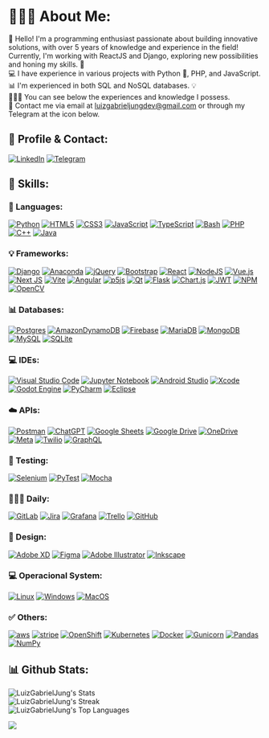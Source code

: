 # 🧑🏻‍💻 About Me:

👋 Hello! I'm a programming enthusiast passionate about building innovative solutions, with over 5 years of knowledge and experience in the field! Currently, I'm working with ReactJS and Django, exploring new possibilities and honing my skills. 🚀  
💻 I have experience in various projects with Python 🐍, PHP, and JavaScript.  
📊 I'm experienced in both SQL and NoSQL databases. 💡  
👨🏻‍💻 You can see below the experiences and knowledge I possess.  
📧 Contact me via email at luizgabrieljungdev@gmail.com or through my Telegram at the icon below.

## 👤 Profile & Contact:

[![LinkedIn](https://img.shields.io/badge/LinkedIn-0077B5?style=for-the-badge&logo=linkedin&logoColor=white)](https://www.linkedin.com/in/luizgabrieljung/)
[![Telegram](https://img.shields.io/badge/Telegram-2CA5E0?style=for-the-badge&logo=telegram&logoColor=white)](https://t.me/luizgabrieljungdev/)


## 🧠 Skills:

### 🐍 Languages:

[![Python](https://img.shields.io/badge/python-3670A0?style=for-the-badge&logo=python&logoColor=ffdd54)](#)
[![HTML5](https://img.shields.io/badge/html5-%23E34F26.svg?style=for-the-badge&logo=html5&logoColor=white)](#)
[![CSS3](https://img.shields.io/badge/css3-%231572B6.svg?style=for-the-badge&logo=css3&logoColor=white)](#)
[![JavaScript](https://img.shields.io/badge/javascript-%23323330.svg?style=for-the-badge&logo=javascript&logoColor=%23F7DF1E)](#)
[![TypeScript](https://img.shields.io/badge/typescript-%23007ACC.svg?style=for-the-badge&logo=typescript&logoColor=white)](#)
[![Bash](https://img.shields.io/badge/bash-%234EAA25.svg?style=for-the-badge&logo=gnubash&logoColor=white)](#)
[![PHP](https://img.shields.io/badge/php-%23777BB4.svg?style=for-the-badge&logo=php&logoColor=white)](#)
[![C++](https://img.shields.io/badge/c++-%2300599C.svg?style=for-the-badge&logo=c%2B%2B&logoColor=white)](#)
[![Java](https://img.shields.io/badge/java-%23ED8B00.svg?style=for-the-badge&logo=openjdk&logoColor=white)](#)

### 💡 Frameworks:

[![Django](https://img.shields.io/badge/django-%23092E20.svg?style=for-the-badge&logo=django&logoColor=white)](#)
[![Anaconda](https://img.shields.io/badge/Anaconda-%2344A833.svg?style=for-the-badge&logo=anaconda&logoColor=white)](#)
[![jQuery](https://img.shields.io/badge/jquery-%230769AD.svg?style=for-the-badge&logo=jquery&logoColor=white)](#)
[![Bootstrap](https://img.shields.io/badge/bootstrap-%238511FA.svg?style=for-the-badge&logo=bootstrap&logoColor=white)](#)
[![React](https://img.shields.io/badge/react-%2320232a.svg?style=for-the-badge&logo=react&logoColor=%2361DAFB)](#)
[![NodeJS](https://img.shields.io/badge/node.js-6DA55F?style=for-the-badge&logo=node.js&logoColor=white)](#)
[![Vue.js](https://img.shields.io/badge/vuejs-%2335495e.svg?style=for-the-badge&logo=vuedotjs&logoColor=%234FC08D)](#)
[![Next JS](https://img.shields.io/badge/Next-black?style=for-the-badge&logo=next.js&logoColor=white)](#)
[![Vite](https://img.shields.io/badge/vite-%23646CFF.svg?style=for-the-badge&logo=vite&logoColor=white)](#)
[![Angular](https://img.shields.io/badge/angular-%23DD0031.svg?style=for-the-badge&logo=angular&logoColor=white)](#)
[![p5js](https://img.shields.io/badge/p5.js-ED225D?style=for-the-badge&logo=p5.js&logoColor=FFFFFF)](#)
[![Qt](https://img.shields.io/badge/Qt-%23217346.svg?style=for-the-badge&logo=Qt&logoColor=white)](#)
[![Flask](https://img.shields.io/badge/flask-%23000.svg?style=for-the-badge&logo=flask&logoColor=white)](#)
[![Chart.js](https://img.shields.io/badge/chart.js-F5788D.svg?style=for-the-badge&logo=chart.js&logoColor=white)](#)
[![JWT](https://img.shields.io/badge/JWT-black?style=for-the-badge&logo=JSON%20web%20tokens)](#)
[![NPM](https://img.shields.io/badge/NPM-%23CB3837.svg?style=for-the-badge&logo=npm&logoColor=white)](#)
[![OpenCV](https://img.shields.io/badge/opencv-%23white.svg?style=for-the-badge&logo=opencv&logoColor=white)](#)

### 📊 Databases:

[![Postgres](https://img.shields.io/badge/PostgreSQL-316192?style=for-the-badge&logo=postgresql&logoColor=white)](#)
[![AmazonDynamoDB](https://img.shields.io/badge/Amazon%20DynamoDB-4053D6?style=for-the-badge&logo=Amazon%20DynamoDB&logoColor=white)](#)
[![Firebase](https://img.shields.io/badge/firebase-a08021?style=for-the-badge&logo=firebase&logoColor=ffcd34)](#)
[![MariaDB](https://img.shields.io/badge/MariaDB-003545?style=for-the-badge&logo=mariadb&logoColor=white)](#)
[![MongoDB](https://img.shields.io/badge/MongoDB-%234ea94b.svg?style=for-the-badge&logo=mongodb&logoColor=white)](#)
[![MySQL](https://img.shields.io/badge/mysql-4479A1.svg?style=for-the-badge&logo=mysql&logoColor=white)](#)
[![SQLite](https://img.shields.io/badge/sqlite-%2307405e.svg?style=for-the-badge&logo=sqlite&logoColor=white)](#)

### 💻 IDEs:

[![Visual Studio Code](https://img.shields.io/badge/Visual%20Studio%20Code-0078d7.svg?style=for-the-badge&logo=visual-studio-code&logoColor=white)](#)
[![Jupyter Notebook](https://img.shields.io/badge/jupyter-%23FA0F00.svg?style=for-the-badge&logo=jupyter&logoColor=white)](#)
[![Android Studio](https://img.shields.io/badge/android%20studio-346ac1?style=for-the-badge&logo=android%20studio&logoColor=white)](#)
[![Xcode](https://img.shields.io/badge/Xcode-007ACC?style=for-the-badge&logo=Xcode&logoColor=white)](#)
[![Godot Engine](https://img.shields.io/badge/GODOT-%23FFFFFF.svg?style=for-the-badge&logo=godot-engine)](#)
[![PyCharm](https://img.shields.io/badge/pycharm-143?style=for-the-badge&logo=pycharm&logoColor=black&color=black&labelColor=green)](#)
[![Eclipse](https://img.shields.io/badge/Eclipse-FE7A16.svg?style=for-the-badge&logo=Eclipse&logoColor=white)](#)

### ☁️ APIs:

[![Postman](https://img.shields.io/badge/Postman-FF6C37?style=for-the-badge&logo=postman&logoColor=white)](#)
[![ChatGPT](https://img.shields.io/badge/chatGPT-74aa9c?style=for-the-badge&logo=openai&logoColor=white)](#)
[![Google Sheets](https://img.shields.io/badge/Google%20Sheets-34A853?style=for-the-badge&logo=google-sheets&logoColor=white)](#)
[![Google Drive](https://img.shields.io/badge/Google%20Drive-4285F4?style=for-the-badge&logo=googledrive&logoColor=white)](#)
[![OneDrive](https://img.shields.io/badge/OneDrive-0078D4.svg?style=for-the-badge&logo=microsoftonedrive&logoColor=white)](#)
[![Meta](https://img.shields.io/badge/Meta-%230467DF.svg?style=for-the-badge&logo=Meta&logoColor=white)](#)
[![Twilio](https://img.shields.io/badge/Twilio-F22F46?style=for-the-badge&logo=Twilio%20logoColor=white)](#)
[![GraphQL](https://img.shields.io/badge/-GraphQL-E10098?style=for-the-badge&logo=graphql&logoColor=white)](#)

### 🤖 Testing:

[![Selenium](https://img.shields.io/badge/-selenium-%43B02A?style=for-the-badge&logo=selenium&logoColor=white)](#)
[![PyTest](https://img.shields.io/badge/pytest-%230A9EDC?style=for-the-badge&logo=pytest&logoColor=white)](#)
[![Mocha](https://img.shields.io/badge/-mocha-%238D6748?style=for-the-badge&logo=mocha&logoColor=white)](#)

### 🧑🏻‍💻 Daily:

[![GitLab](https://img.shields.io/badge/gitlab-%23181717.svg?style=for-the-badge&logo=gitlab&logoColor=white)](#)
[![Jira](https://img.shields.io/badge/jira-%230A0FFF.svg?style=for-the-badge&logo=jira&logoColor=white)](#)
[![Grafana](https://img.shields.io/badge/grafana-%23F46800.svg?style=for-the-badge&logo=grafana&logoColor=white)](#)
[![Trello](https://img.shields.io/badge/Trello-%23026AA7.svg?style=for-the-badge&logo=Trello&logoColor=white)](#)
[![GitHub](https://img.shields.io/badge/github-%23121011.svg?style=for-the-badge&logo=github&logoColor=white)](#)

### 🎨 Design:

[![Adobe XD](https://img.shields.io/badge/Adobe%20XD-470137?style=for-the-badge&logo=Adobe%20XD&logoColor=#FF61F6)](#)
[![Figma](https://img.shields.io/badge/figma-%23F24E1E.svg?style=for-the-badge&logo=figma&logoColor=white)](#)
[![Adobe Illustrator](https://img.shields.io/badge/adobe%20illustrator-%23FF9A00.svg?style=for-the-badge&logo=adobe%20illustrator&logoColor=white)](#)
[![Inkscape](https://img.shields.io/badge/Inkscape-e0e0e0?style=for-the-badge&logo=inkscape&logoColor=080A13)](#)

### 💻 Operacional System:

[![Linux](https://img.shields.io/badge/Linux-FCC624?style=for-the-badge&logo=linux&logoColor=black)](#)
[![Windows](https://img.shields.io/badge/Windows-0078D6?style=for-the-badge&logo=windows&logoColor=white)](#)
[![MacOS](https://img.shields.io/badge/mac%20os-000000?style=for-the-badge&logo=apple&logoColor=white)](#)

### ✅ Others:

[![aws](https://img.shields.io/badge/Amazon_AWS-FF9900?style=for-the-badge&logo=amazonaws&logoColor=white)](#)
[![stripe](https://img.shields.io/badge/Stripe-626CD9?style=for-the-badge&logo=Stripe&logoColor=white)](#)
[![OpenShift](https://img.shields.io/badge/OpenShift-%23EE0000.svg?style=for-the-badge&logo=redhatopenshift&logoColor=white)](#)
[![Kubernetes](https://img.shields.io/badge/kubernetes-%23326ce5.svg?style=for-the-badge&logo=kubernetes&logoColor=white)](#)
[![Docker](https://img.shields.io/badge/docker-%230db7ed.svg?style=for-the-badge&logo=docker&logoColor=white)](#)
[![Gunicorn](https://img.shields.io/badge/gunicorn-%298729.svg?style=for-the-badge&logo=gunicorn&logoColor=white)](#)
[![Pandas](https://img.shields.io/badge/pandas-%23150458.svg?style=for-the-badge&logo=pandas&logoColor=white)](#)
[![NumPy](https://img.shields.io/badge/numpy-%23013243.svg?style=for-the-badge&logo=numpy&logoColor=white)](#)



## 📊 Github Stats:

![LuizGabrielJung's Stats](https://github-readme-stats.vercel.app/api?username=LuizGabrielJung&theme=dark&show_icons=true&hide_border=false&count_private=true)  
![LuizGabrielJung's Streak](https://github-readme-streak-stats.herokuapp.com/?user=LuizGabrielJung&theme=dark&hide_border=false)  
![LuizGabrielJung's Top Languages](https://github-readme-stats.vercel.app/api/top-langs/?username=LuizGabrielJung&theme=dark&show_icons=true&hide_border=false&layout=compact)


[![](https://visitcount.itsvg.in/api?id=LuizGabrielJung&label=Profile%20Views&color=12&icon=5&pretty=true)](https://visitcount.itsvg.in)
